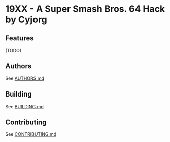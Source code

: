 # 19XX - A Super Smash Bros. 64 Hack by Cyjorg

## Features
(TODO)

## Authors
See [AUTHORS.md](https://github.com/jordanbarkley/19XX/blob/master/AUTHROS.md)

## Building
See [BUILDING.md](https://github.com/jordanbarkley/19XX/blob/master/BUILDING.md)

## Contributing
See [CONTRIBUTING.md](https://github.com/jordanbarkley/19XX/blob/master/CONTRIBUTING.md)
